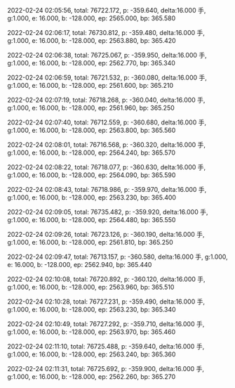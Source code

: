 2022-02-24 02:05:56, total: 76722.172, p: -359.640, delta:16.000 手, g:1.000, e: 16.000, b: -128.000, ep: 2565.000, bp: 365.580

2022-02-24 02:06:17, total: 76730.812, p: -359.480, delta:16.000 手, g:1.000, e: 16.000, b: -128.000, ep: 2563.880, bp: 365.420

2022-02-24 02:06:38, total: 76725.067, p: -359.950, delta:16.000 手, g:1.000, e: 16.000, b: -128.000, ep: 2562.770, bp: 365.340

2022-02-24 02:06:59, total: 76721.532, p: -360.080, delta:16.000 手, g:1.000, e: 16.000, b: -128.000, ep: 2561.600, bp: 365.210

2022-02-24 02:07:19, total: 76718.268, p: -360.040, delta:16.000 手, g:1.000, e: 16.000, b: -128.000, ep: 2561.960, bp: 365.250

2022-02-24 02:07:40, total: 76712.559, p: -360.680, delta:16.000 手, g:1.000, e: 16.000, b: -128.000, ep: 2563.800, bp: 365.560

2022-02-24 02:08:01, total: 76716.568, p: -360.320, delta:16.000 手, g:1.000, e: 16.000, b: -128.000, ep: 2564.240, bp: 365.570

2022-02-24 02:08:22, total: 76718.077, p: -360.630, delta:16.000 手, g:1.000, e: 16.000, b: -128.000, ep: 2564.090, bp: 365.590

2022-02-24 02:08:43, total: 76718.986, p: -359.970, delta:16.000 手, g:1.000, e: 16.000, b: -128.000, ep: 2563.230, bp: 365.400

2022-02-24 02:09:05, total: 76735.482, p: -359.920, delta:16.000 手, g:1.000, e: 16.000, b: -128.000, ep: 2564.480, bp: 365.550

2022-02-24 02:09:26, total: 76723.126, p: -360.190, delta:16.000 手, g:1.000, e: 16.000, b: -128.000, ep: 2561.810, bp: 365.250

2022-02-24 02:09:47, total: 76713.157, p: -360.580, delta:16.000 手, g:1.000, e: 16.000, b: -128.000, ep: 2562.940, bp: 365.440

2022-02-24 02:10:08, total: 76720.892, p: -360.120, delta:16.000 手, g:1.000, e: 16.000, b: -128.000, ep: 2563.960, bp: 365.510

2022-02-24 02:10:28, total: 76727.231, p: -359.490, delta:16.000 手, g:1.000, e: 16.000, b: -128.000, ep: 2563.230, bp: 365.340

2022-02-24 02:10:49, total: 76727.292, p: -359.710, delta:16.000 手, g:1.000, e: 16.000, b: -128.000, ep: 2563.970, bp: 365.460

2022-02-24 02:11:10, total: 76725.488, p: -359.640, delta:16.000 手, g:1.000, e: 16.000, b: -128.000, ep: 2563.240, bp: 365.360

2022-02-24 02:11:31, total: 76725.692, p: -359.900, delta:16.000 手, g:1.000, e: 16.000, b: -128.000, ep: 2562.260, bp: 365.270